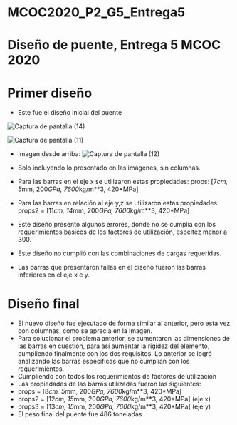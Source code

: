 
# MCOC2020_P2_G5_Entrega5
# Diseño de puente, Entrega 5 MCOC 2020

# Primer diseño
*  Este fue el diseño inicial del puente 

![Captura de pantalla (14)](https://user-images.githubusercontent.com/69210578/96666144-e6680e80-132c-11eb-918f-273d92140641.png)

![Captura de pantalla (11)](https://user-images.githubusercontent.com/69210578/96666315-3d6de380-132d-11eb-96cf-475ef897f2ae.png)

* Imagen desde arriba:
![Captura de pantalla (12)](https://user-images.githubusercontent.com/69210578/96666138-e2d48780-132c-11eb-9fef-0625ebb6f6fc.png)

* Solo incluyendo lo presentado en las imágenes, sin columnas.
* Para las barras  en el eje x se utilizaron estas propiedades: props:  [7*cm, 5*mm, 200*GPa, 7600*kg/m**3, 420*MPa]
* Para las barras en relación al eje y,z se utilizaron estas propiedades: props2 = [11*cm, 14*mm, 200*GPa, 7600*kg/m**3, 420*MPa]

* Este diseño presentó algunos errores, donde no se cumplia con los requerimientos básicos de los factores de utilización, esbeltez menor a 300.
* Este diseño no cumplió con las combinaciones de cargas requeridas.
* Las barras que presentaron fallas en el diseño fueron las barras inferiores en el eje x e y. 
  


# Diseño final

* El nuevo diseño fue ejecutado de forma similar al anterior, pero esta vez con columnas, como se aprecia en la imagen.
* Para solucionar el problema anterior, se aumentaron las dimensiones de las barras en cuestión, para así aumentar la rigidez del elemento, cumpliendo finalmente con los dos requisitos. Lo anterior se logró analizando las barras específicas que no cumplían con los requerimientos.
* Cumpliendo con todos los requerimientos de factores de utilización
*  Las propiedades  de las barras  utilizadas fueron las siguientes:
* props = [8*cm, 5*mm, 200*GPa, 7600*kg/m**3, 420*MPa]
* props2 = [12*cm, 15*mm, 200*GPa, 7600*kg/m**3, 420*MPa] (eje x)
* props3 = [13*cm, 15*mm, 200*GPa, 7600*kg/m**3, 420*MPa] (eje y)
* El peso final del puente fue 486 toneladas
